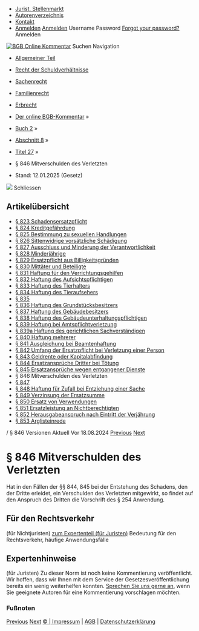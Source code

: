   * [Jurist. Stellenmarkt](https://bgb.kommentar.de/Buch-2/Abschnitt-8/Titel-27/</job-board> "Jurist. Stellenmarkt")
  * [Autorenverzeichnis](https://bgb.kommentar.de/Buch-2/Abschnitt-8/Titel-27/</Autorenverzeichnis> "Autorenverzeichnis")
  * [Kontakt](https://bgb.kommentar.de/Buch-2/Abschnitt-8/Titel-27/</Kontakt>)
  * [Anmelden](https://bgb.kommentar.de/Buch-2/Abschnitt-8/Titel-27/<#login> "show login form") [Anmelden](https://bgb.kommentar.de/Buch-2/Abschnitt-8/Titel-27/<#> "hide login form") Username Password
[Forgot your password?](https://bgb.kommentar.de/Buch-2/Abschnitt-8/Titel-27/</user/forgotpassword>) Anmelden 


[![BGB Online Kommentar](https://bgb.kommentar.de/extension/bgb/design/bgb/images/logo.png)](https://bgb.kommentar.de/Buch-2/Abschnitt-8/Titel-27/</> "BGB Online Kommentar")
Suchen
Navigation
  * [Allgemeiner Teil](https://bgb.kommentar.de/Buch-2/Abschnitt-8/Titel-27/</Buch-1>)
  * [Recht der Schuldverhältnisse](https://bgb.kommentar.de/Buch-2/Abschnitt-8/Titel-27/</Buch-2>)
  * [Sachenrecht](https://bgb.kommentar.de/Buch-2/Abschnitt-8/Titel-27/</Buch-3>)
  * [Familienrecht](https://bgb.kommentar.de/Buch-2/Abschnitt-8/Titel-27/</Buch-4>)
  * [Erbrecht](https://bgb.kommentar.de/Buch-2/Abschnitt-8/Titel-27/</Buch-5>)


  * [Der online BGB-Kommentar](https://bgb.kommentar.de/Buch-2/Abschnitt-8/Titel-27/</>) »
  * [Buch 2](https://bgb.kommentar.de/Buch-2/Abschnitt-8/Titel-27/</Buch-2>) »
  * [Abschnitt 8](https://bgb.kommentar.de/Buch-2/Abschnitt-8/Titel-27/</Buch-2/Abschnitt-8>) »
  * [Titel 27](https://bgb.kommentar.de/Buch-2/Abschnitt-8/Titel-27/</Buch-2/Abschnitt-8/Titel-27>) »
  * § 846 Mitverschulden des Verletzten 
  * Stand: 12.01.2025 (Gesetz) 


![](https://vg01.met.vgwort.de/na/1c9909529ead4f509072c06d9081a7d5)
Schliessen 
## Artikelübersicht
  * [ § 823 Schadensersatzpflicht ](https://bgb.kommentar.de/Buch-2/Abschnitt-8/Titel-27/</Buch-2/Abschnitt-8/Titel-27/Schadensersatzpflicht>)
  * [ § 824 Kreditgefährdung ](https://bgb.kommentar.de/Buch-2/Abschnitt-8/Titel-27/</Buch-2/Abschnitt-8/Titel-27/Kreditgefaehrdung>)
  * [ § 825 Bestimmung zu sexuellen Handlungen ](https://bgb.kommentar.de/Buch-2/Abschnitt-8/Titel-27/</Buch-2/Abschnitt-8/Titel-27/Bestimmung-zu-sexuellen-Handlungen>)
  * [ § 826 Sittenwidrige vorsätzliche Schädigung ](https://bgb.kommentar.de/Buch-2/Abschnitt-8/Titel-27/</Buch-2/Abschnitt-8/Titel-27/Sittenwidrige-vorsaetzliche-Schaedigung>)
  * [ § 827 Ausschluss und Minderung der Verantwortlichkeit ](https://bgb.kommentar.de/Buch-2/Abschnitt-8/Titel-27/</Buch-2/Abschnitt-8/Titel-27/Ausschluss-und-Minderung-der-Verantwortlichkeit>)
  * [ § 828 Minderjährige ](https://bgb.kommentar.de/Buch-2/Abschnitt-8/Titel-27/</Buch-2/Abschnitt-8/Titel-27/Minderjaehrige>)
  * [ § 829 Ersatzpflicht aus Billigkeitsgründen ](https://bgb.kommentar.de/Buch-2/Abschnitt-8/Titel-27/</Buch-2/Abschnitt-8/Titel-27/Ersatzpflicht-aus-Billigkeitsgruenden>)
  * [ § 830 Mittäter und Beteiligte ](https://bgb.kommentar.de/Buch-2/Abschnitt-8/Titel-27/</Buch-2/Abschnitt-8/Titel-27/Mittaeter-und-Beteiligte>)
  * [ § 831 Haftung für den Verrichtungsgehilfen ](https://bgb.kommentar.de/Buch-2/Abschnitt-8/Titel-27/</Buch-2/Abschnitt-8/Titel-27/Haftung-fuer-den-Verrichtungsgehilfen>)
  * [ § 832 Haftung des Aufsichtspflichtigen ](https://bgb.kommentar.de/Buch-2/Abschnitt-8/Titel-27/</Buch-2/Abschnitt-8/Titel-27/Haftung-des-Aufsichtspflichtigen>)
  * [ § 833 Haftung des Tierhalters ](https://bgb.kommentar.de/Buch-2/Abschnitt-8/Titel-27/</Buch-2/Abschnitt-8/Titel-27/Haftung-des-Tierhalters>)
  * [ § 834 Haftung des Tieraufsehers ](https://bgb.kommentar.de/Buch-2/Abschnitt-8/Titel-27/</Buch-2/Abschnitt-8/Titel-27/Haftung-des-Tieraufsehers>)
  * [ § 835 ](https://bgb.kommentar.de/Buch-2/Abschnitt-8/Titel-27/</Buch-2/Abschnitt-8/Titel-27/node_1267>)
  * [ § 836 Haftung des Grundstücksbesitzers ](https://bgb.kommentar.de/Buch-2/Abschnitt-8/Titel-27/</Buch-2/Abschnitt-8/Titel-27/Haftung-des-Grundstuecksbesitzers>)
  * [ § 837 Haftung des Gebäudebesitzers ](https://bgb.kommentar.de/Buch-2/Abschnitt-8/Titel-27/</Buch-2/Abschnitt-8/Titel-27/Haftung-des-Gebaeudebesitzers>)
  * [ § 838 Haftung des Gebäudeunterhaltungspflichtigen ](https://bgb.kommentar.de/Buch-2/Abschnitt-8/Titel-27/</Buch-2/Abschnitt-8/Titel-27/Haftung-des-Gebaeudeunterhaltungspflichtigen>)
  * [ § 839 Haftung bei Amtspflichtverletzung ](https://bgb.kommentar.de/Buch-2/Abschnitt-8/Titel-27/</Buch-2/Abschnitt-8/Titel-27/Haftung-bei-Amtspflichtverletzung>)
  * [ § 839a Haftung des gerichtlichen Sachverständigen ](https://bgb.kommentar.de/Buch-2/Abschnitt-8/Titel-27/</Buch-2/Abschnitt-8/Titel-27/Haftung-des-gerichtlichen-Sachverstaendigen>)
  * [ § 840 Haftung mehrerer ](https://bgb.kommentar.de/Buch-2/Abschnitt-8/Titel-27/</Buch-2/Abschnitt-8/Titel-27/Haftung-mehrerer>)
  * [ § 841 Ausgleichung bei Beamtenhaftung ](https://bgb.kommentar.de/Buch-2/Abschnitt-8/Titel-27/</Buch-2/Abschnitt-8/Titel-27/Ausgleichung-bei-Beamtenhaftung>)
  * [ § 842 Umfang der Ersatzpflicht bei Verletzung einer Person ](https://bgb.kommentar.de/Buch-2/Abschnitt-8/Titel-27/</Buch-2/Abschnitt-8/Titel-27/Umfang-der-Ersatzpflicht-bei-Verletzung-einer-Person>)
  * [ § 843 Geldrente oder Kapitalabfindung ](https://bgb.kommentar.de/Buch-2/Abschnitt-8/Titel-27/</Buch-2/Abschnitt-8/Titel-27/Geldrente-oder-Kapitalabfindung>)
  * [ § 844 Ersatzansprüche Dritter bei Tötung ](https://bgb.kommentar.de/Buch-2/Abschnitt-8/Titel-27/</Buch-2/Abschnitt-8/Titel-27/Ersatzansprueche-Dritter-bei-Toetung>)
  * [ § 845 Ersatzansprüche wegen entgangener Dienste ](https://bgb.kommentar.de/Buch-2/Abschnitt-8/Titel-27/</Buch-2/Abschnitt-8/Titel-27/Ersatzansprueche-wegen-entgangener-Dienste>)
  * § 846 Mitverschulden des Verletzten 
  * [ § 847 ](https://bgb.kommentar.de/Buch-2/Abschnitt-8/Titel-27/</Buch-2/Abschnitt-8/Titel-27/node_1280>)
  * [ § 848 Haftung für Zufall bei Entziehung einer Sache ](https://bgb.kommentar.de/Buch-2/Abschnitt-8/Titel-27/</Buch-2/Abschnitt-8/Titel-27/Haftung-fuer-Zufall-bei-Entziehung-einer-Sache>)
  * [ § 849 Verzinsung der Ersatzsumme ](https://bgb.kommentar.de/Buch-2/Abschnitt-8/Titel-27/</Buch-2/Abschnitt-8/Titel-27/Verzinsung-der-Ersatzsumme>)
  * [ § 850 Ersatz von Verwendungen ](https://bgb.kommentar.de/Buch-2/Abschnitt-8/Titel-27/</Buch-2/Abschnitt-8/Titel-27/Ersatz-von-Verwendungen>)
  * [ § 851 Ersatzleistung an Nichtberechtigten ](https://bgb.kommentar.de/Buch-2/Abschnitt-8/Titel-27/</Buch-2/Abschnitt-8/Titel-27/Ersatzleistung-an-Nichtberechtigten>)
  * [ § 852 Herausgabeanspruch nach Eintritt der Verjährung ](https://bgb.kommentar.de/Buch-2/Abschnitt-8/Titel-27/</Buch-2/Abschnitt-8/Titel-27/Herausgabeanspruch-nach-Eintritt-der-Verjaehrung>)
  * [ § 853 Arglisteinrede ](https://bgb.kommentar.de/Buch-2/Abschnitt-8/Titel-27/</Buch-2/Abschnitt-8/Titel-27/Arglisteinrede>)


/ § 846 
Versionen  Aktuell Vor 18.08.2024
[Previous](https://bgb.kommentar.de/Buch-2/Abschnitt-8/Titel-27/</Buch-2/Abschnitt-8/Titel-27/Ersatzansprueche-wegen-entgangener-Dienste> "§ 845 Ersatzansprüche wegen entgangener Dienste") [Next](https://bgb.kommentar.de/Buch-2/Abschnitt-8/Titel-27/</Buch-2/Abschnitt-8/Titel-27/node_1280> "§ 847 ")
# § 846 Mitverschulden des Verletzten
Hat in den Fällen der §§ 844, 845 bei der Entstehung des Schadens, den der Dritte erleidet, ein Verschulden des Verletzten mitgewirkt, so findet auf den Anspruch des Dritten die Vorschrift des § 254 Anwendung.
## Für den Rechtsverkehr 
(für Nichtjuristen)
[zum Expertenteil (für Juristen)](https://bgb.kommentar.de/Buch-2/Abschnitt-8/Titel-27/<#expertenhinweise>)
Bedeutung für den Rechtsverkehr, häufige Anwendungsfälle
## Expertenhinweise
(für Juristen)
Zu dieser Norm ist noch keine Kommentierung veröffentlicht. Wir hoffen, dass wir Ihnen mit dem Service der Gesetzesveröffentlichung bereits ein wenig weiterhelfen konnten. [Sprechen Sie uns gerne an](https://bgb.kommentar.de/Buch-2/Abschnitt-8/Titel-27/</Kontakt>), wenn Sie geeignete Autoren für eine Kommentierung vorschlagen möchten. 
### Fußnoten
[Previous](https://bgb.kommentar.de/Buch-2/Abschnitt-8/Titel-27/</Buch-2/Abschnitt-8/Titel-27/Ersatzansprueche-wegen-entgangener-Dienste> "§ 845 Ersatzansprüche wegen entgangener Dienste") [Next](https://bgb.kommentar.de/Buch-2/Abschnitt-8/Titel-27/</Buch-2/Abschnitt-8/Titel-27/node_1280> "§ 847 ")
[© | Impressum](https://bgb.kommentar.de/Buch-2/Abschnitt-8/Titel-27/</Kontakt>) | [AGB](https://bgb.kommentar.de/Buch-2/Abschnitt-8/Titel-27/</AGB>) | [Datenschutzerklärung](https://bgb.kommentar.de/Buch-2/Abschnitt-8/Titel-27/</Datenschutzerklaerung-fuer-Leser>)
